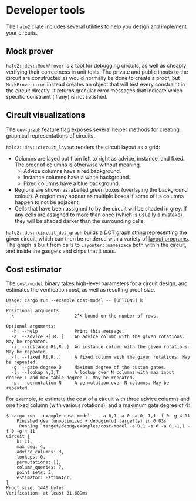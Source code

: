 # Developer tools

The `halo2` crate includes several utilities to help you design and implement your
circuits.

## Mock prover

`halo2::dev::MockProver` is a tool for debugging circuits, as well as cheaply verifying
their correctness in unit tests. The private and public inputs to the circuit are
constructed as would normally be done to create a proof, but `MockProver::run` instead
creates an object that will test every constraint in the circuit directly. It returns
granular error messages that indicate which specific constraint (if any) is not satisfied.

## Circuit visualizations

The `dev-graph` feature flag exposes several helper methods for creating graphical
representations of circuits.

`halo2::dev::circuit_layout` renders the circuit layout as a grid:

- Columns are layed out from left to right as advice, instance, and fixed. The order of
  columns is otherwise without meaning.
  - Advice columns have a red background.
  - Instance columns have a white background.
  - Fixed columns have a blue background.
- Regions are shown as labelled green boxes (overlaying the background colour). A region
  may appear as multiple boxes if some of its columns happen to not be adjacent.
- Cells that have been assigned to by the circuit will be shaded in grey. If any cells are
  assigned to more than once (which is usually a mistake), they will be shaded darker than
  the surrounding cells.

`halo2::dev::circuit_dot_graph` builds a [DOT graph string] representing the given
circuit, which can then be rendered with a variety of [layout programs]. The graph is built
from calls to `Layouter::namespace` both within the circuit, and inside the gadgets and
chips that it uses.

[DOT graph string]: https://graphviz.org/doc/info/lang.html
[layout programs]: https://en.wikipedia.org/wiki/DOT_(graph_description_language)#Layout_programs

## Cost estimator

The `cost-model` binary takes high-level parameters for a circuit design, and estimates
the verification cost, as well as resulting proof size.

```plaintext
Usage: cargo run --example cost-model -- [OPTIONS] k

Positional arguments:
  k                       2^K bound on the number of rows.

Optional arguments:
  -h, --help              Print this message.
  -a, --advice R[,R..]    An advice column with the given rotations. May be repeated.
  -i, --instance R[,R..]  An instance column with the given rotations. May be repeated.
  -f, --fixed R[,R..]     A fixed column with the given rotations. May be repeated.
  -g, --gate-degree D     Maximum degree of the custom gates.
  -l, --lookup N,I,T      A lookup over N columns with max input degree I and max table degree T. May be repeated.
  -p, --permutation N     A permutation over N columns. May be repeated.
```

For example, to estimate the cost of a circuit with three advice columns and one fixed
column (with various rotations), and a maximum gate degree of 4:

```plaintext
$ cargo run --example cost-model -- -a 0,1 -a 0 -a-0,-1,1 -f 0 -g 4 11
    Finished dev [unoptimized + debuginfo] target(s) in 0.03s
     Running `target/debug/examples/cost-model -a 0,1 -a 0 -a 0,-1,1 -f 0 -g 4 11`
Circuit {
    k: 11,
    max_deg: 4,
    advice_columns: 3,
    lookups: 0,
    permutations: [],
    column_queries: 7,
    point_sets: 3,
    estimator: Estimator,
}
Proof size: 1440 bytes
Verification: at least 81.689ms
```
